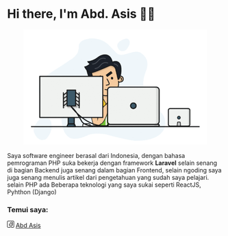 <h1>Hi there, I'm Abd. Asis 👨‍💻</h1>

<p align="center">
    <img height="270px" width="auto" src="https://github.com/abdasis/abdasis/blob/98443ad079b0a7a0d45d1b5e3f8186bb9ebc1ecd/programmer-gif.gif" alt="">
</p>

Saya software engineer berasal dari Indonesia, dengan bahasa pemrograman PHP suka bekerja dengan framework <b>Laravel</b> selain senang di bagian Backend juga senang dalam bagian Frontend, selain ngoding saya juga senang menulis artikel dari pengetahuan
yang sudah saya pelajari. selain PHP ada Beberapa teknologi yang saya sukai seperti ReactJS, Pyhthon (Django)

<h3>Temui saya:</h3>

<p><img src="https://github.com/abdasis/abdasis/blob/master/svg/021-facebook.svg" height="16px" alt=""> <a href="https://www.facebook.com/id.abdasis">Abd Asis</a></p>